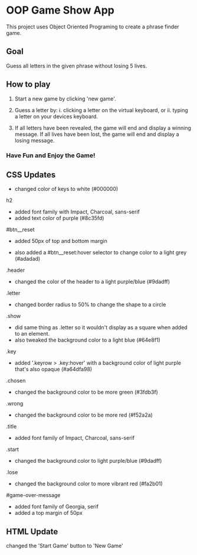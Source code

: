 # OOP Game Show App
 
This project uses Object Oriented Programing to create a phrase finder game.

## Goal

Guess all letters in the given phrase without losing 5 lives.

## How to play

1) Start a new game by clicking 'new game'.

2) Guess a letter by:
    i. clicking a letter on the virtual keyboard, or
    ii. typing a letter on your devices keyboard.

3) If all letters have been revealed, the game will end and display a winning message. If all lives have been lost, the game will end and display a losing message.

### Have Fun and Enjoy the Game!

## CSS Updates

- changed color of keys to white (#000000)

h2
- added font family with Impact, Charcoal, sans-serif
- added text color of purple (#8c35fd)

#btn__reset
- added 50px of top and bottom margin

- also added a #btn__reset:hover selector to change color to a light grey (#adadad)

.header
- changed the color of the header to a light purple/blue (#9dadff)

.letter
- changed border radius to 50% to change the shape to a circle

.show
- did same thing as .letter so it wouldn't display as a square when added to an element.
- also tweaked the background color to a light blue (#64e8f1)

.key
- added '.keyrow > .key:hover' with a background color of light purple that's also opaque (#a64dfa98)

.chosen
- changed the background color to be more green (#3fdb3f)

.wrong
- changed the background color to be more red (#f52a2a)

.title
- added font family of Impact, Charcoal, sans-serif

.start
- changed the background color to light purple/blue (#9dadff)

.lose
- changed the background color to more vibrant red (#fa2b01)

#game-over-message
- added font family of Georgia, serif
- added a top margin of 50px

## HTML Update

changed the 'Start Game' button to 'New Game'